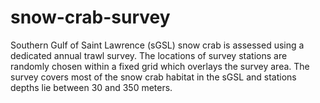 # snow-crab-survey

Southern Gulf of Saint Lawrence (sGSL) snow crab is assessed using a dedicated annual trawl survey. The locations of survey stations are randomly chosen within a fixed grid which overlays the survey area. The survey covers most of the snow crab habitat in the sGSL and stations depths lie between 30 and 350 meters.

